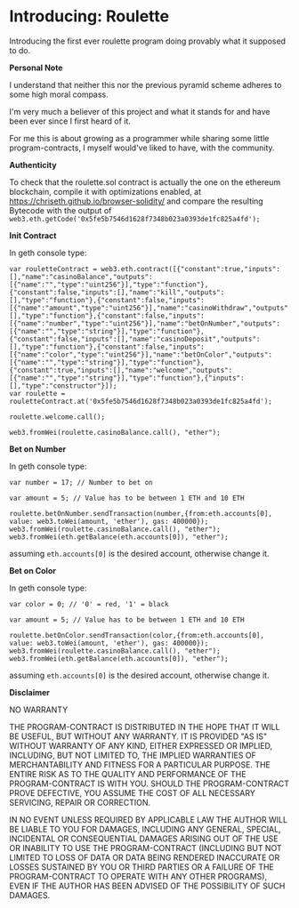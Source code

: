 # Introducing: Roulette

Introducing the first ever roulette program doing provably what it supposed to do.

**Personal Note**

I understand that neither this nor the previous pyramid scheme adheres to some high moral compass.

I'm very much a believer of this project and what it stands for and have been ever since I first heard of it.

For me this is about growing as a programmer while sharing some little program-contracts, I myself would've liked to have, with the community.

**Authenticity**

To check that the roulette.sol contract is actually the one on the ethereum blockchain, compile it with optimizations enabled, at https://chriseth.github.io/browser-solidity/ and compare the resulting Bytecode with the output of `web3.eth.getCode('0x5fe5b7546d1628f7348b023a0393de1fc825a4fd');`
        
**Init Contract**

In geth console type: 

    var rouletteContract = web3.eth.contract([{"constant":true,"inputs":[],"name":"casinoBalance","outputs":[{"name":"","type":"uint256"}],"type":"function"},{"constant":false,"inputs":[],"name":"kill","outputs":[],"type":"function"},{"constant":false,"inputs":[{"name":"amount","type":"uint256"}],"name":"casinoWithdraw","outputs":[],"type":"function"},{"constant":false,"inputs":[{"name":"number","type":"uint256"}],"name":"betOnNumber","outputs":[{"name":"","type":"string"}],"type":"function"},{"constant":false,"inputs":[],"name":"casinoDeposit","outputs":[],"type":"function"},{"constant":false,"inputs":[{"name":"color","type":"uint256"}],"name":"betOnColor","outputs":[{"name":"","type":"string"}],"type":"function"},{"constant":true,"inputs":[],"name":"welcome","outputs":[{"name":"","type":"string"}],"type":"function"},{"inputs":[],"type":"constructor"}]);
    var roulette = rouletteContract.at('0x5fe5b7546d1628f7348b023a0393de1fc825a4fd');

    roulette.welcome.call();

    web3.fromWei(roulette.casinoBalance.call(), "ether");

**Bet on Number**

In geth console type:

    var number = 17; // Number to bet on

    var amount = 5; // Value has to be between 1 ETH and 10 ETH

    roulette.betOnNumber.sendTransaction(number,{from:eth.accounts[0], value: web3.toWei(amount, 'ether'), gas: 400000});
    web3.fromWei(roulette.casinoBalance.call(), "ether");
    web3.fromWei(eth.getBalance(eth.accounts[0]), "ether");

assuming `eth.accounts[0]` is the desired account, otherwise change it.

**Bet on Color** 

In geth console type:

    var color = 0; // '0' = red, '1' = black

    var amount = 5; // Value has to be between 1 ETH and 10 ETH

    roulette.betOnColor.sendTransaction(color,{from:eth.accounts[0], value: web3.toWei(amount, 'ether'), gas: 400000});
    web3.fromWei(roulette.casinoBalance.call(), "ether");
    web3.fromWei(eth.getBalance(eth.accounts[0]), "ether");

assuming `eth.accounts[0]` is the desired account, otherwise change it.

**Disclaimer**

NO WARRANTY

THE PROGRAM-CONTRACT IS DISTRIBUTED IN THE HOPE THAT IT WILL BE USEFUL, BUT WITHOUT ANY WARRANTY. IT IS PROVIDED "AS IS" WITHOUT WARRANTY OF ANY KIND, EITHER EXPRESSED OR IMPLIED, INCLUDING, BUT NOT LIMITED TO, THE IMPLIED WARRANTIES OF MERCHANTABILITY AND FITNESS FOR A PARTICULAR PURPOSE. THE ENTIRE RISK AS TO THE QUALITY AND PERFORMANCE OF THE PROGRAM-CONTRACT IS WITH YOU. SHOULD THE PROGRAM-CONTRACT PROVE DEFECTIVE, YOU ASSUME THE COST OF ALL NECESSARY SERVICING, REPAIR OR CORRECTION.

IN NO EVENT UNLESS REQUIRED BY APPLICABLE LAW THE AUTHOR WILL BE LIABLE TO YOU FOR DAMAGES, INCLUDING ANY GENERAL, SPECIAL, INCIDENTAL OR CONSEQUENTIAL DAMAGES ARISING OUT OF THE USE OR INABILITY TO USE THE PROGRAM-CONTRACT (INCLUDING BUT NOT LIMITED TO LOSS OF DATA OR DATA BEING RENDERED INACCURATE OR LOSSES SUSTAINED BY YOU OR THIRD PARTIES OR A FAILURE OF THE PROGRAM-CONTRACT TO OPERATE WITH ANY OTHER PROGRAMS), EVEN IF THE AUTHOR HAS BEEN ADVISED OF THE POSSIBILITY OF SUCH DAMAGES. 
